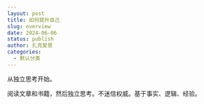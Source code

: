 ```yaml
---
layout: post
title: 如何提升自己
slug: overview
date: 2024-06-06
status: publish
author: 扎克爱思
categories: 
  - 默认分类
---
```


从独立思考开始。

阅读文章和书籍，然后独立思考。不迷信权威。基于事实、逻辑、经验。

